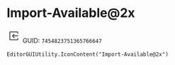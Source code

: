 # Import-Available@2x
![](/img/Import-Available@2x.png)
GUID: `7454823751365766647`
```
EditorGUIUtility.IconContent("Import-Available@2x")
```
